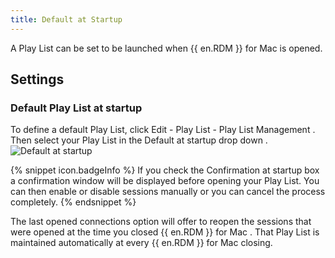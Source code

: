 ```yaml
---
title: Default at Startup
---
```

A Play List can be set to be launched when {{ en.RDM }} for Mac is opened. 

## Settings 

### Default Play List at startup 

To define a default Play List, click Edit - Play List - Play List Management .   Then select your Play List in the Default at startup drop down .  
![Default at startup](/img/en/rdm/mac/clip10124.png) 

{% snippet icon.badgeInfo %} 
If you check the Confirmation at startup box a confirmation window will be displayed before opening your Play List. You can then enable or disable sessions manually or you can cancel the process completely. 
{% endsnippet %}
 
The last opened connections option will offer to reopen the sessions that were opened at the time you closed {{ en.RDM }} for Mac . That Play List is maintained automatically at every {{ en.RDM }} for Mac closing. 

